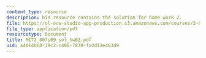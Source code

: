 ```yaml
---
content_type: resource
description: his resource contains the solution for home work 2.
file: https://ol-ocw-studio-app-production.s3.amazonaws.com/courses/2-007-design-and-manufacturing-i-spring-2009/a4014b6019c2c4067870fa2d12e463d9_MIT2_007s09_sol_hw02.pdf
file_type: application/pdf
resourcetype: Document
title: MIT2_007s09_sol_hw02.pdf
uid: a4014b60-19c2-c406-7870-fa2d12e463d9
---
```

